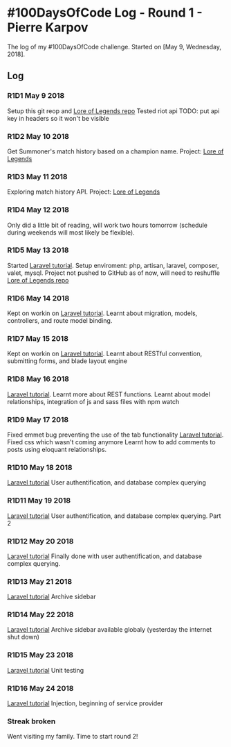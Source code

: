 # #100DaysOfCode Log - Round 1 - Pierre Karpov

The log of my #100DaysOfCode challenge. Started on [May 9, Wednesday, 2018].

## Log

### R1D1 May 9 2018
Setup this git reop and [Lore of Legends repo](https://github.com/pierrekarpov/LoreOfLegends)
Tested riot api
TODO: put api key in headers so it won't be visible

### R1D2 May 10 2018
Get Summoner's match history based on a champion name. Project: [Lore of Legends](https://github.com/pierrekarpov/LoreOfLegends)

### R1D3 May 11 2018
Exploring match history API. Project: [Lore of Legends](https://github.com/pierrekarpov/LoreOfLegends)

### R1D4 May 12 2018
Only did a little bit of reading, will work two hours tomorrow (schedule during weekends will most likely be flexible).

### R1D5 May 13 2018
Started [Laravel tutorial](https://laracasts.com/series/laravel-from-scratch-2017/). Setup enviroment: php, artisan, laravel, composer, valet, mysql.
Project not pushed to GitHub as of now, will need to reshuffle [Lore of Legends repo](https://github.com/pierrekarpov/LoreOfLegends)

### R1D6 May 14 2018
Kept on workin on  [Laravel tutorial](https://laracasts.com/series/laravel-from-scratch-2017/).
Learnt about migration, models, controllers, and route model binding.


### R1D7 May 15 2018
Kept on workin on  [Laravel tutorial](https://laracasts.com/series/laravel-from-scratch-2017/).
Learnt about RESTful convention, submitting forms, and blade layout engine

### R1D8 May 16 2018
[Laravel tutorial](https://laracasts.com/series/laravel-from-scratch-2017/).
Learnt more about REST functions. Learnt about model relationships, integration of js and sass files with npm watch

### R1D9 May 17 2018
Fixed emmet bug preventing the use of the tab functionality
[Laravel tutorial](https://laracasts.com/series/laravel-from-scratch-2017/).
Fixed css which wasn't coming anymore
Learnt how to add comments to posts using eloquant relationships.

### R1D10 May 18 2018
[Laravel tutorial](https://laracasts.com/series/laravel-from-scratch-2017/)
User authentification, and database complex querying

### R1D11 May 19 2018
[Laravel tutorial](https://laracasts.com/series/laravel-from-scratch-2017/)
User authentification, and database complex querying. Part 2

### R1D12 May 20 2018
[Laravel tutorial](https://laracasts.com/series/laravel-from-scratch-2017/)
Finally done with user authentification, and database complex querying.

### R1D13 May 21 2018
[Laravel tutorial](https://laracasts.com/series/laravel-from-scratch-2017/)
Archive sidebar


### R1D14 May 22 2018
[Laravel tutorial](https://laracasts.com/series/laravel-from-scratch-2017/)
Archive sidebar available globaly (yesterday the internet shut down)

### R1D15 May 23 2018
[Laravel tutorial](https://laracasts.com/series/laravel-from-scratch-2017/)
Unit testing

### R1D16 May 24 2018
[Laravel tutorial](https://laracasts.com/series/laravel-from-scratch-2017/)
Injection, beginning of service provider


### Streak broken
Went visiting my family. Time to start round 2!
